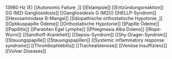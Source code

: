 13980 Hz (E)
[[Autonomic Failure ,]]
[[Eklampsie]]
[[Entzündungsreaktion]]
[[G (M2) Gangliosidosis]]
[[Gangliosidosis G (M2)]]
[[HELLP-Syndrom]]
[[Hexosaminidase B-Mangel]]
[[Idiopathische orthostatische Hypotonie ,]]
[[Optikuspapille Ödeme]]
[[Orthostatische Hypotonie]]
[[Papille Ödeme]]
[[Papillitis]]
[[Parasiten Egel Lymphe]]
[[Phlegmasia Alba Dolens]]
[[Rope-Wurm]]
[[Sandhoff-Krankheit]]
[[Sepsis-Syndrom]]
[[Shy-Drager-Syndrom]]
[[Stauungspapille]]
[[Stauungspapillen]]
[[Systemic inflammatory response syndrome]]
[[Thrombophlebitis]]
[[Trachealstenose]]
[[Venöse Insuffizienz]]
[[Vulvar Diseases]]